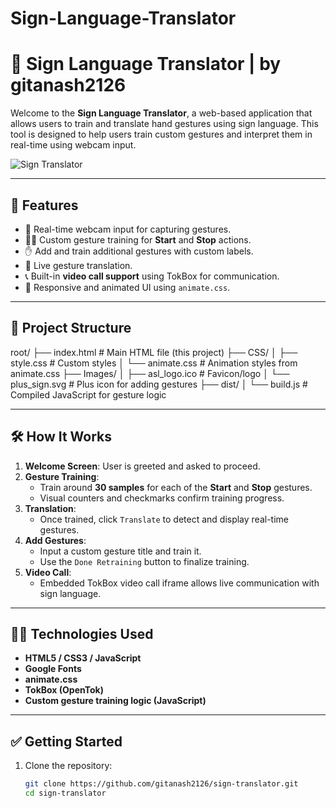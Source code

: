 # Sign-Language-Translator
# 🧠 Sign Language Translator | by gitanash2126

Welcome to the **Sign Language Translator**, a web-based application that allows users to train and translate hand gestures using sign language. This tool is designed to help users train custom gestures and interpret them in real-time using webcam input.

![Sign Translator](Images/asl_logo.ico)

---

## 🚀 Features

- 🎥 Real-time webcam input for capturing gestures.
- 🧑‍🏫 Custom gesture training for **Start** and **Stop** actions.
- ✋ Add and train additional gestures with custom labels.
- 💬 Live gesture translation.
- 📞 Built-in **video call support** using TokBox for communication.
- 📱 Responsive and animated UI using `animate.css`.

---

## 📁 Project Structure

root/
├── index.html # Main HTML file (this project)
├── CSS/
│ ├── style.css # Custom styles
│ └── animate.css # Animation styles from animate.css
├── Images/
│ ├── asl_logo.ico # Favicon/logo
│ └── plus_sign.svg # Plus icon for adding gestures
├── dist/
│ └── build.js # Compiled JavaScript for gesture logic


---

## 🛠️ How It Works

1. **Welcome Screen**: User is greeted and asked to proceed.
2. **Gesture Training**:
   - Train around **30 samples** for each of the **Start** and **Stop** gestures.
   - Visual counters and checkmarks confirm training progress.
3. **Translation**:
   - Once trained, click `Translate` to detect and display real-time gestures.
4. **Add Gestures**:
   - Input a custom gesture title and train it.
   - Use the `Done Retraining` button to finalize training.
5. **Video Call**:
   - Embedded TokBox video call iframe allows live communication with sign language.

---

## 🧑‍💻 Technologies Used

- **HTML5 / CSS3 / JavaScript**
- **Google Fonts**
- **animate.css**
- **TokBox (OpenTok)**
- **Custom gesture training logic (JavaScript)**

---

## ✅ Getting Started

1. Clone the repository:
   ```bash
   git clone https://github.com/gitanash2126/sign-translator.git
   cd sign-translator

